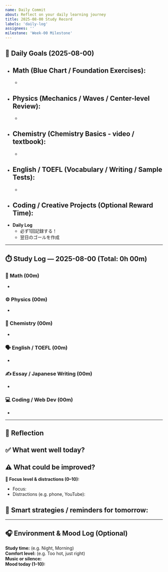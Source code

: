 ```yaml
---
name: Daily Commit
about: Reflect on your daily learning journey
title: 2025-08-00 Study Record
labels: 'daily-log'
assignees: ''
milestone: 'Week-00 Milestone'
---
```


## 🎯 Daily Goals (2025-08-00)

- **Math** (Blue Chart / Foundation Exercises):
  - 
  - 
- **Physics** (Mechanics / Waves / Center-level Review):
  - 
  - 
- **Chemistry** (Chemistry Basics - video / textbook):
  - 
  - 
- **English / TOEFL** (Vocabulary / Writing / Sample Tests):
  - 
  - 
- **Coding / Creative Projects** (Optional Reward Time):
  - 
- **Daily Log**
  - 必ず1回記録する！
  - 翌日のゴールを作成
    
---

## ⏱️ Study Log — 2025-08-00  (Total: 0h 00m)

### 📘 Math (00m)
- 

### ⚙️ Physics (00m)
- 

### 🧪 Chemistry (00m)
- 

### 🗣️ English / TOEFL (00m)
- 

### ✍️ Essay / Japanese Writing (00m)
- 

### 💻 Coding / Web Dev (00m)
- 

---

## 🔄 Reflection

**✅ What went well today?**  
-  

**⚠️ What could be improved?**  
-  

**🧠 Focus level & distractions (0–10):**  
- Focus:  
- Distractions (e.g. phone, YouTube):  

**📍 Smart strategies / reminders for tomorrow:**  
-  

---

## 🎧 Environment & Mood Log (Optional)

**Study time:** (e.g. Night, Morning)  
**Comfort level:** (e.g. Too hot, just right)  
**Music or silence:**  
**Mood today (1–10):**  
